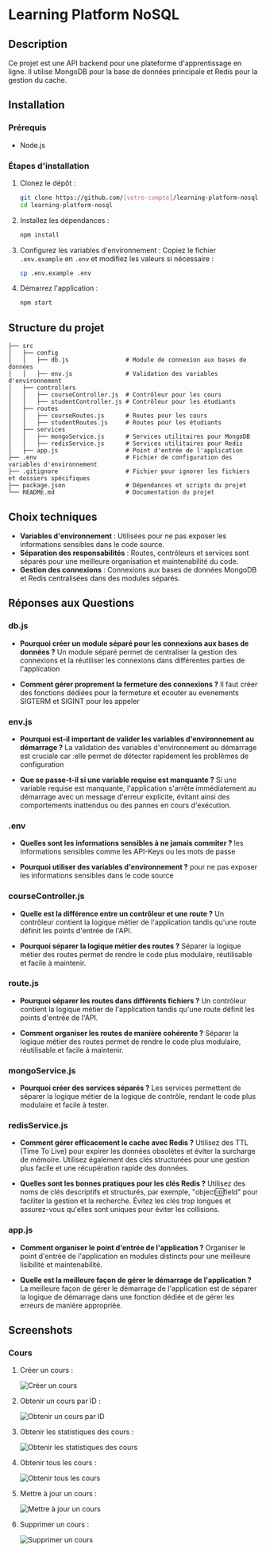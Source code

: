 # Learning Platform NoSQL

## Description

Ce projet est une API backend pour une plateforme d'apprentissage en ligne. Il utilise MongoDB pour la base de données principale et Redis pour la gestion du cache.

## Installation

### Prérequis

- Node.js

### Étapes d'installation

1. Clonez le dépôt :

   ```bash
   git clone https://github.com/[votre-compte]/learning-platform-nosql
   cd learning-platform-nosql
   ```

2. Installez les dépendances :

   ```bash
   npm install
   ```

3. Configurez les variables d'environnement :
   Copiez le fichier `.env.example` en `.env` et modifiez les valeurs si nécessaire :

   ```bash
   cp .env.example .env
   ```

4. Démarrez l'application :
   ```bash
   npm start
   ```

## Structure du projet

```
├── src
│   ├── config
│   │   ├── db.js                # Module de connexion aux bases de données
│   │   ├── env.js               # Validation des variables d'environnement
│   ├── controllers
│   │   ├── courseController.js  # Contrôleur pour les cours
│   │   ├── studentController.js # Contrôleur pour les étudiants
│   ├── routes
│   │   ├── courseRoutes.js      # Routes pour les cours
│   │   ├── studentRoutes.js     # Routes pour les étudiants
│   ├── services
│   │   ├── mongoService.js      # Services utilitaires pour MongoDB
│   │   ├── redisService.js      # Services utilitaires pour Redis
│   ├── app.js                   # Point d'entrée de l'application
├── .env                         # Fichier de configuration des variables d'environnement
├── .gitignore                   # Fichier pour ignorer les fichiers et dossiers spécifiques
├── package.json                 # Dépendances et scripts du projet
└── README.md                    # Documentation du projet
```

## Choix techniques

- **Variables d'environnement** : Utilisées pour ne pas exposer les informations sensibles dans le code source.
- **Séparation des responsabilités** : Routes, contrôleurs et services sont séparés pour une meilleure organisation et maintenabilité du code.
- **Gestion des connexions** : Connexions aux bases de données MongoDB et Redis centralisées dans des modules séparés.

## Réponses aux Questions

### db.js

- **Pourquoi créer un module séparé pour les connexions aux bases de données ?**
  Un module séparé permet de centraliser la gestion des connexions et la réutiliser les connexions dans différentes parties de l'application

- **Comment gérer proprement la fermeture des connexions ?**
  Il faut créer des fonctions dédiées pour la fermeture et ecouter au evenements SIGTERM et SIGINT pour les appeler

### env.js

- **Pourquoi est-il important de valider les variables d'environnement au démarrage ?**
  La validation des variables d'environnement au démarrage est cruciale car :elle permet de détecter rapidement les problèmes de configuration

- **Que se passe-t-il si une variable requise est manquante ?**
  Si une variable requise est manquante, l'application s'arrête immédiatement au démarrage avec un message d'erreur explicite, évitant ainsi des comportements inattendus ou des pannes en cours d'exécution.

### .env

- **Quelles sont les informations sensibles à ne jamais commiter ?**
  les Informations sensibles comme les API-Keys ou les mots de passe

- **Pourquoi utiliser des variables d'environnement ?**
  pour ne pas exposer les informations sensibles dans le code source

### courseController.js

- **Quelle est la différence entre un contrôleur et une route ?**
  Un contrôleur contient la logique métier de l'application tandis qu'une route définit les points d'entrée de l'API.

- **Pourquoi séparer la logique métier des routes ?**
  Séparer la logique métier des routes permet de rendre le code plus modulaire, réutilisable et facile à maintenir.

### route.js

- **Pourquoi séparer les routes dans différents fichiers ?**
  Un contrôleur contient la logique métier de l'application tandis qu'une route définit les points d'entrée de l'API.

- **Comment organiser les routes de manière cohérente ?**
  Séparer la logique métier des routes permet de rendre le code plus modulaire, réutilisable et facile à maintenir.

### mongoService.js

- **Pourquoi créer des services séparés ?**
  Les services permettent de séparer la logique métier de la logique de contrôle, rendant le code plus modulaire et facile à tester.

### redisService.js

- **Comment gérer efficacement le cache avec Redis ?**
  Utilisez des TTL (Time To Live) pour expirer les données obsolètes et éviter la surcharge de mémoire. Utilisez également des clés structurées pour une gestion plus facile et une récupération rapide des données.

- **Quelles sont les bonnes pratiques pour les clés Redis ?**
  Utilisez des noms de clés descriptifs et structurés, par exemple, "object:id:field" pour faciliter la gestion et la recherche. Évitez les clés trop longues et assurez-vous qu'elles sont uniques pour éviter les collisions.

### app.js

- **Comment organiser le point d'entrée de l'application ?**
  Organiser le point d'entrée de l'application en modules distincts pour une meilleure lisibilité et maintenabilité.

- **Quelle est la meilleure façon de gérer le démarrage de l'application ?**
  La meilleure façon de gérer le démarrage de l'application est de séparer la logique de démarrage dans une fonction dédiée et de gérer les erreurs de manière appropriée.

## Screenshots

### Cours

1. Créer un cours :

   ![Créer un cours](./screenshots/createCourse.png)

2. Obtenir un cours par ID :

   ![Obtenir un cours par ID](./screenshots/getCourseById.png)

3. Obtenir les statistiques des cours :

   ![Obtenir les statistiques des cours](./screenshots/getCoursesStats.png)

4. Obtenir tous les cours :

   ![Obtenir tous les cours](./screenshots/getAllCourses.png)

5. Mettre à jour un cours :

   ![Mettre à jour un cours](./screenshots/updateCourse.png)

6. Supprimer un cours :

   ![Supprimer un cours](./screenshots/deleteCourse.png)
